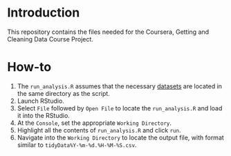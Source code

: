 # Introduction
This repository contains the files needed for the Coursera, Getting and Cleaning Data Course Project.

# How-to
1. The `run_analysis.R` assumes that the necessary [datasets](https://d396qusza40orc.cloudfront.net/getdata%2Fprojectfiles%2FUCI%20HAR%20Dataset.zip) are located in the same directory as the script.
2. Launch RStudio.
3. Select `File` followed by `Open File` to locate the `run_analysis.R` and load it into the RStudio.
4. At the `Console`, set the appropriate `Working Directory`.
5. Highlight all the contents of `run_analysis.R` and click `run`.
6. Navigate into the `Working Directory` to locate the output file, with format similar to `tidyData%Y-%m-%d.%H-%M-%S.csv`.